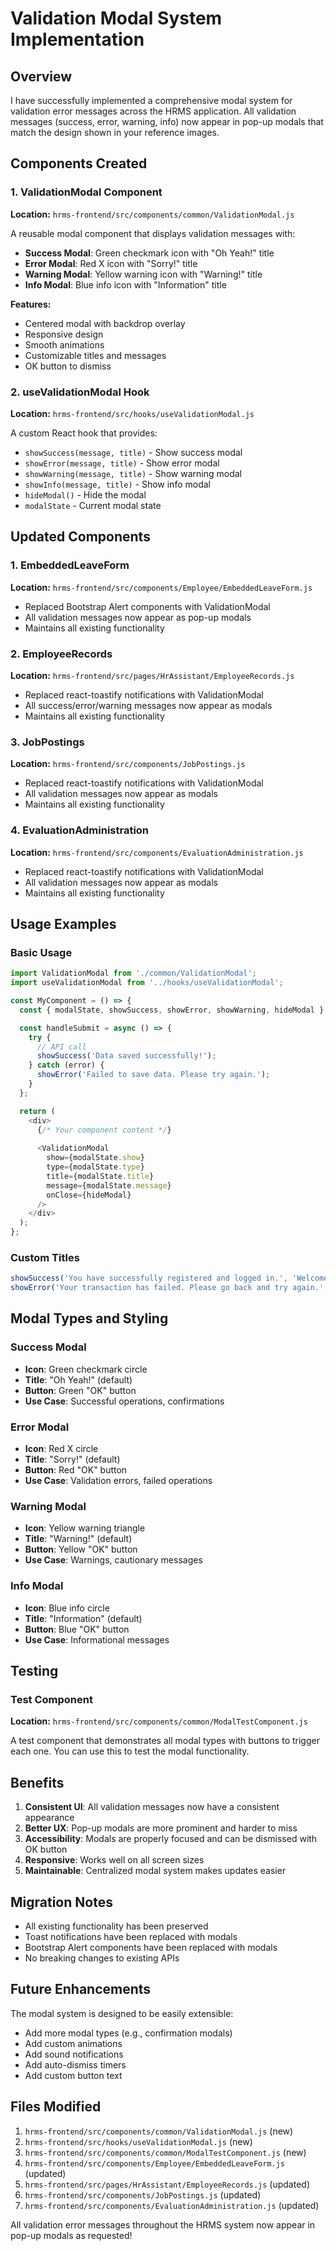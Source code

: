 # Validation Modal System Implementation

## Overview
I have successfully implemented a comprehensive modal system for validation error messages across the HRMS application. All validation messages (success, error, warning, info) now appear in pop-up modals that match the design shown in your reference images.

## Components Created

### 1. ValidationModal Component
**Location:** `hrms-frontend/src/components/common/ValidationModal.js`

A reusable modal component that displays validation messages with:
- **Success Modal**: Green checkmark icon with "Oh Yeah!" title
- **Error Modal**: Red X icon with "Sorry!" title  
- **Warning Modal**: Yellow warning icon with "Warning!" title
- **Info Modal**: Blue info icon with "Information" title

**Features:**
- Centered modal with backdrop overlay
- Responsive design
- Smooth animations
- Customizable titles and messages
- OK button to dismiss

### 2. useValidationModal Hook
**Location:** `hrms-frontend/src/hooks/useValidationModal.js`

A custom React hook that provides:
- `showSuccess(message, title)` - Show success modal
- `showError(message, title)` - Show error modal
- `showWarning(message, title)` - Show warning modal
- `showInfo(message, title)` - Show info modal
- `hideModal()` - Hide the modal
- `modalState` - Current modal state

## Updated Components

### 1. EmbeddedLeaveForm
**Location:** `hrms-frontend/src/components/Employee/EmbeddedLeaveForm.js`
- Replaced Bootstrap Alert components with ValidationModal
- All validation messages now appear as pop-up modals
- Maintains all existing functionality

### 2. EmployeeRecords
**Location:** `hrms-frontend/src/pages/HrAssistant/EmployeeRecords.js`
- Replaced react-toastify notifications with ValidationModal
- All success/error/warning messages now appear as modals
- Maintains all existing functionality

### 3. JobPostings
**Location:** `hrms-frontend/src/components/JobPostings.js`
- Replaced react-toastify notifications with ValidationModal
- All validation messages now appear as modals
- Maintains all existing functionality

### 4. EvaluationAdministration
**Location:** `hrms-frontend/src/components/EvaluationAdministration.js`
- Replaced react-toastify notifications with ValidationModal
- All validation messages now appear as modals
- Maintains all existing functionality

## Usage Examples

### Basic Usage
```javascript
import ValidationModal from './common/ValidationModal';
import useValidationModal from '../hooks/useValidationModal';

const MyComponent = () => {
  const { modalState, showSuccess, showError, showWarning, hideModal } = useValidationModal();

  const handleSubmit = async () => {
    try {
      // API call
      showSuccess('Data saved successfully!');
    } catch (error) {
      showError('Failed to save data. Please try again.');
    }
  };

  return (
    <div>
      {/* Your component content */}
      
      <ValidationModal
        show={modalState.show}
        type={modalState.type}
        title={modalState.title}
        message={modalState.message}
        onClose={hideModal}
      />
    </div>
  );
};
```

### Custom Titles
```javascript
showSuccess('You have successfully registered and logged in.', 'Welcome!');
showError('Your transaction has failed. Please go back and try again.', 'Transaction Failed');
```

## Modal Types and Styling

### Success Modal
- **Icon**: Green checkmark circle
- **Title**: "Oh Yeah!" (default)
- **Button**: Green "OK" button
- **Use Case**: Successful operations, confirmations

### Error Modal  
- **Icon**: Red X circle
- **Title**: "Sorry!" (default)
- **Button**: Red "OK" button
- **Use Case**: Validation errors, failed operations

### Warning Modal
- **Icon**: Yellow warning triangle
- **Title**: "Warning!" (default)
- **Button**: Yellow "OK" button
- **Use Case**: Warnings, cautionary messages

### Info Modal
- **Icon**: Blue info circle
- **Title**: "Information" (default)
- **Button**: Blue "OK" button
- **Use Case**: Informational messages

## Testing

### Test Component
**Location:** `hrms-frontend/src/components/common/ModalTestComponent.js`

A test component that demonstrates all modal types with buttons to trigger each one. You can use this to test the modal functionality.

## Benefits

1. **Consistent UI**: All validation messages now have a consistent appearance
2. **Better UX**: Pop-up modals are more prominent and harder to miss
3. **Accessibility**: Modals are properly focused and can be dismissed with OK button
4. **Responsive**: Works well on all screen sizes
5. **Maintainable**: Centralized modal system makes updates easier

## Migration Notes

- All existing functionality has been preserved
- Toast notifications have been replaced with modals
- Bootstrap Alert components have been replaced with modals
- No breaking changes to existing APIs

## Future Enhancements

The modal system is designed to be easily extensible:
- Add more modal types (e.g., confirmation modals)
- Add custom animations
- Add sound notifications
- Add auto-dismiss timers
- Add custom button text

## Files Modified

1. `hrms-frontend/src/components/common/ValidationModal.js` (new)
2. `hrms-frontend/src/hooks/useValidationModal.js` (new)
3. `hrms-frontend/src/components/common/ModalTestComponent.js` (new)
4. `hrms-frontend/src/components/Employee/EmbeddedLeaveForm.js` (updated)
5. `hrms-frontend/src/pages/HrAssistant/EmployeeRecords.js` (updated)
6. `hrms-frontend/src/components/JobPostings.js` (updated)
7. `hrms-frontend/src/components/EvaluationAdministration.js` (updated)

All validation error messages throughout the HRMS system now appear in pop-up modals as requested!
